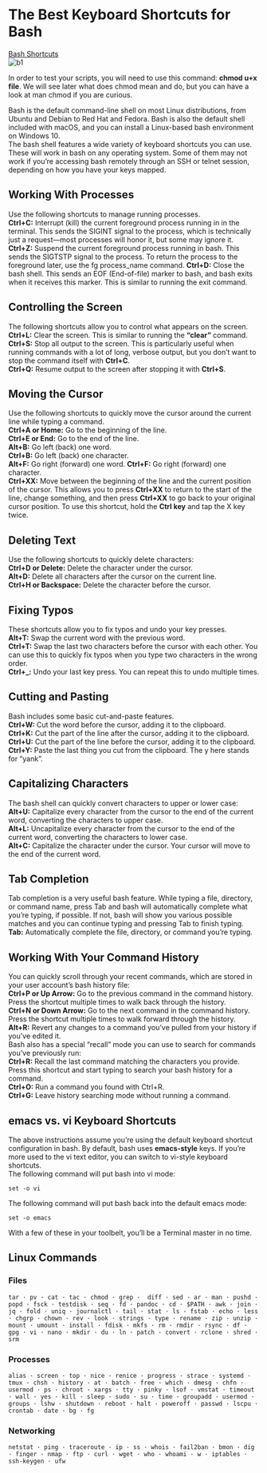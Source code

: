 # The Best Keyboard Shortcuts for Bash 
<a href="https://www.howtogeek.com/howto/ubuntu/keyboard-shortcuts-for-bash-command-shell-for-ubuntu-debian-suse-redhat-linux-etc/" target="_blank">Bash Shortcuts</a>    
![b1](b1.png?raw=true "b1")  

In order to test your scripts, you will need to use this command: **chmod u+x file**. We will see later what does chmod mean and do, but you can have a look at man chmod if you are curious.  

Bash is the default command-line shell on most Linux distributions, from Ubuntu and Debian to Red Hat and Fedora. Bash is also the default shell included with macOS, and you can install a Linux-based bash environment on Windows 10.  
The bash shell features a wide variety of keyboard shortcuts you can use. These will work in bash on any operating system. Some of them may not work if you’re accessing bash remotely through an SSH or telnet session, depending on how you have your keys mapped.  

## Working With Processes
Use the following shortcuts to manage running processes.  
**Ctrl+C:** Interrupt (kill) the current foreground process running in in the terminal. This sends the SIGINT signal to the process, which is technically just a request—most processes will honor it, but some may ignore it.
**Ctrl+Z:** Suspend the current foreground process running in bash. This sends the SIGTSTP signal to the process. To return the process to the foreground later, use the fg process_name command.
**Ctrl+D:** Close the bash shell. This sends an EOF (End-of-file) marker to bash, and bash exits when it receives this marker. This is similar to running the exit command.

## Controlling the Screen
The following shortcuts allow you to control what appears on the screen.  
**Ctrl+L:** Clear the screen. This is similar to running the **“clear”** command.  
**Ctrl+S:** Stop all output to the screen. This is particularly useful when running commands with a lot of long, verbose output, but you don’t want to stop the command itself with **Ctrl+C**.  
**Ctrl+Q:** Resume output to the screen after stopping it with **Ctrl+S**.  

## Moving the Cursor
Use the following shortcuts to quickly move the cursor around the current line while typing a command.  
**Ctrl+A or Home:** Go to the beginning of the line.    
**Ctrl+E or End:** Go to the end of the line.      
**Alt+B:** Go left (back) one word.  
**Ctrl+B:** Go left (back) one character.    
**Alt+F:** Go right (forward) one word.
**Ctrl+F:** Go right (forward) one character.  
**Ctrl+XX:** Move between the beginning of the line and the current   position of the cursor. This allows you to press **Ctrl+XX** to return to the start of the line, change something, and then press **Ctrl+XX** to go back to your original cursor position. To use this shortcut, hold the **Ctrl key** and tap the X key twice.  

## Deleting Text
Use the following shortcuts to quickly delete characters:  
**Ctrl+D or Delete:** Delete the character under the cursor.  
**Alt+D:** Delete all characters after the cursor on the current line.  
**Ctrl+H or Backspace:** Delete the character before the cursor.  

## Fixing Typos
These shortcuts allow you to fix typos and undo your key presses.  
**Alt+T:** Swap the current word with the previous word.  
**Ctrl+T:** Swap the last two characters before the cursor with each other. You can use this to quickly fix typos when you type two characters in the wrong order.  
**Ctrl+_:** Undo your last key press. You can repeat this to undo multiple times.  

## Cutting and Pasting
Bash includes some basic cut-and-paste features.  
**Ctrl+W:** Cut the word before the cursor, adding it to the clipboard.  
**Ctrl+K:** Cut the part of the line after the cursor, adding it to the clipboard.  
**Ctrl+U:** Cut the part of the line before the cursor, adding it to the clipboard.  
**Ctrl+Y:** Paste the last thing you cut from the clipboard. The y here stands for “yank”.  

## Capitalizing Characters
The bash shell can quickly convert characters to upper or lower case:  
**Alt+U:** Capitalize every character from the cursor to the end of the current word, converting the characters to upper case.  
**Alt+L:** Uncapitalize every character from the cursor to the end of the current word, converting the characters to lower case.  
**Alt+C:** Capitalize the character under the cursor. Your cursor will move to the end of the current word.  

## Tab Completion
Tab completion is a very useful bash feature. While typing a file, directory, or command name, press Tab and bash will automatically complete what you’re typing, if possible. If not, bash will show you various possible matches and you can continue typing and pressing Tab to finish typing.  
**Tab:** Automatically complete the file, directory, or command you’re typing.  

## Working With Your Command History
You can quickly scroll through your recent commands, which are stored in your user account’s bash history file:   
**Ctrl+P or Up Arrow:** Go to the previous command in the command history. Press the shortcut multiple times to walk back through the history.  
**Ctrl+N or Down Arrow:** Go to the next command in the command history. Press the shortcut multiple times to walk forward through the history.  
**Alt+R:** Revert any changes to a command you’ve pulled from your history if you’ve edited it.  
Bash also has a special “recall” mode you can use to search for commands you’ve previously run:  
**Ctrl+R:** Recall the last command matching the characters you provide. Press this shortcut and start typing to search your bash history for a command.  
**Ctrl+O:** Run a command you found with Ctrl+R.  
**Ctrl+G:** Leave history searching mode without running a command.  

## emacs vs. vi Keyboard Shortcuts
The above instructions assume you’re using the default keyboard shortcut configuration in bash. By default, bash uses **emacs-style** keys. If you’re more used to the vi text editor, you can switch to vi-style keyboard shortcuts.  
The following command will put bash into vi mode:
```
set -o vi
```
The following command will put bash back into the default emacs mode:
```
set -o emacs
```
With a few of these in your toolbelt, you’ll be a Terminal master in no time.
## Linux Commands
### Files	
```
tar · pv · cat · tac · chmod · grep ·  diff · sed · ar · man · pushd · popd · fsck · testdisk · seq · fd · pandoc · cd · $PATH · awk · join · jq · fold · uniq · journalctl · tail · stat · ls · fstab · echo · less · chgrp · chown · rev · look · strings · type · rename · zip · unzip · mount · umount · install · fdisk · mkfs · rm · rmdir · rsync · df · gpg · vi · nano · mkdir · du · ln · patch · convert · rclone · shred · srm
```

### Processes	
```
alias · screen · top · nice · renice · progress · strace · systemd · tmux · chsh · history · at · batch · free · which · dmesg · chfn · usermod · ps · chroot · xargs · tty · pinky · lsof · vmstat · timeout · wall · yes · kill · sleep · sudo · su · time · groupadd · usermod · groups · lshw · shutdown · reboot · halt · poweroff · passwd · lscpu · crontab · date · bg · fg
```

### Networking	
```
netstat · ping · traceroute · ip · ss · whois · fail2ban · bmon · dig · finger · nmap · ftp · curl · wget · who · whoami · w · iptables · ssh-keygen · ufw	
```